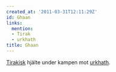```yaml
---
created_at: '2011-03-31T12:11:29Z'
id: Ghaan
links:
  mention:
  - Tirak
  - urkhath
title: Ghaan
---
```


[Tirakisk] hjälte under kampen mot [urkhath].

  [Tirakisk]: Tirak
  [urkhath]: urkhath
